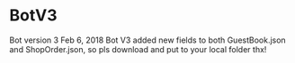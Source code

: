 # BotV3
Bot version 3 Feb 6, 2018
Bot V3 added new fields to both GuestBook.json and ShopOrder.json, so pls download and put to your local folder thx!
